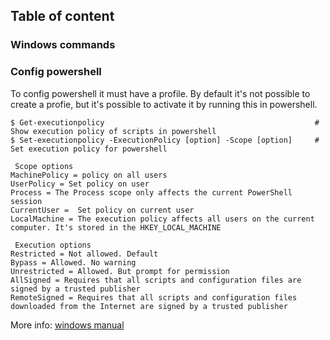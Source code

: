 
## Table of content


### Windows commands


### Config powershell
To config powershell it must have a profile. By default it's not possible to create a profie, but it's possible to activate it by running this in powershell. 
```
$ Get-executionpolicy                                               # Show execution policy of scripts in powershell
$ Set-executionpolicy -ExecutionPolicy [option] -Scope [option]     # Set execution policy for powershell

 Scope options
MachinePolicy = policy on all users
UserPolicy = Set policy on user
Process = The Process scope only affects the current PowerShell session
CurrentUser =  Set policy on current user
LocalMachine = The execution policy affects all users on the current computer. It's stored in the HKEY_LOCAL_MACHINE

 Execution options
Restricted = Not allowed. Default
Bypass = Allowed. No warning
Unrestricted = Allowed. But prompt for permission
AllSigned = Requires that all scripts and configuration files are signed by a trusted publisher
RemoteSigned = Requires that all scripts and configuration files downloaded from the Internet are signed by a trusted publisher
```
More info: [windows manual](https://learn.microsoft.com/en-us/powershell/module/microsoft.powershell.core/about/about_execution_policies?view=powershell-7.4) 
